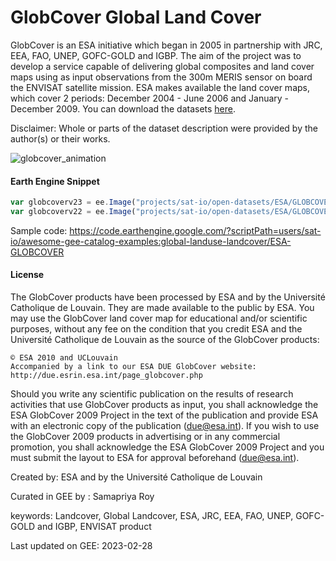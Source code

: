 # GlobCover Global Land Cover

GlobCover is an ESA initiative which began in 2005 in partnership with JRC, EEA, FAO, UNEP, GOFC-GOLD and IGBP. The aim of the project was to develop a service capable of delivering global composites and land cover maps using as input observations from the 300m MERIS sensor on board the ENVISAT satellite mission. ESA makes available the land cover maps, which cover 2 periods: December 2004 - June 2006 and January - December 2009. You can download the datasets [here](http://due.esrin.esa.int/page_globcover.php).

Disclaimer: Whole or parts of the dataset description were provided by the author(s) or their works.

![globcover_animation](https://user-images.githubusercontent.com/6677629/231052814-fd4ccaee-2bac-44e3-9a94-b7a26677718e.gif)

#### Earth Engine Snippet

```js
var globcoverv23 = ee.Image("projects/sat-io/open-datasets/ESA/GLOBCOVER_L4_200901_200912_V23");
var globcoverv22 = ee.Image("projects/sat-io/open-datasets/ESA/GLOBCOVER_200412_200606_V22_Global_CLA");
```

Sample code: https://code.earthengine.google.com/?scriptPath=users/sat-io/awesome-gee-catalog-examples:global-landuse-landcover/ESA-GLOBCOVER

#### License

The GlobCover products have been processed by ESA and by the Université Catholique de Louvain. They are made available to the public by ESA. You may use the GlobCover land cover map for educational and/or scientific purposes, without any fee on the condition that you credit ESA and the Université Catholique de Louvain as the source of the GlobCover products:

```
© ESA 2010 and UCLouvain
Accompanied by a link to our ESA DUE GlobCover website: http://due.esrin.esa.int/page_globcover.php
```

Should you write any scientific publication on the results of research activities that use GlobCover products as input, you shall acknowledge the ESA GlobCover 2009 Project in the text of the publication and provide ESA with an electronic copy of the publication (due@esa.int).
If you wish to use the GlobCover 2009 products in advertising or in any commercial promotion, you shall acknowledge the ESA GlobCover 2009 Project and you must submit the layout to ESA for approval beforehand (due@esa.int).

Created by: ESA and by the Université Catholique de Louvain

Curated in GEE by : Samapriya Roy

keywords: Landcover, Global Landcover, ESA, JRC, EEA, FAO, UNEP, GOFC-GOLD and IGBP, ENVISAT product

Last updated on GEE: 2023-02-28
